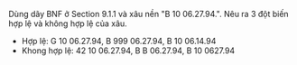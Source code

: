 ﻿Dùng dãy BNF ở Section 9.1.1 và xâu nền "B 10 06.27.94.". Nêu ra 3 đột biến hợp lệ và không hợp lệ của xâu.
* Hợp lệ: G 10 06.27.94, B 999 06.27.94, B 10 06.14.94
* Khong hợp lệ: 42 10 06.27.94, B B 06.27.94, B 10 0627.94